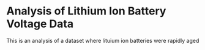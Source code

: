# Analysis of Lithium Ion Battery Voltage Data
 This is an analysis of a dataset where lituium ion batteries were rapidly aged
